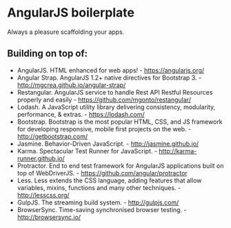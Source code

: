 AngularJS boilerplate
========================

Always a pleasure scaffolding your apps.


## Building on top of:
* AngularJS. HTML enhanced for web apps! - https://angularjs.org/
* Angular Strap. AngularJS 1.2+ native directives for Bootstrap 3. - http://mgcrea.github.io/angular-strap/
* Restangular. AngularJS service to handle Rest API Restful Resources properly and easily - https://github.com/mgonto/restangular/
* Lodash. A JavaScript utility library delivering consistency, modularity, performance, & extras. - https://lodash.com/
* Bootstrap. Bootstrap is the most popular HTML, CSS, and JS framework for developing responsive, mobile first projects on the web. - http://getbootstrap.com/
* Jasmine. Behavior-Driven JavaScript. - http://jasmine.github.io/
* Karma. Spectacular Test Runner for JavaScript. - http://karma-runner.github.io/
* Protractor. End to end test framework for AngularJS applications built on top of WebDriverJS. - https://github.com/angular/protractor
* Less. Less extends the CSS language, adding features that allow variables, mixins, functions and many other techniques. - http://lesscss.org/
* GulpJS. The streaming build system. - http://gulpjs.com/
* BrowserSync. Time-saving synchronised browser testing. - http://browsersync.io/
